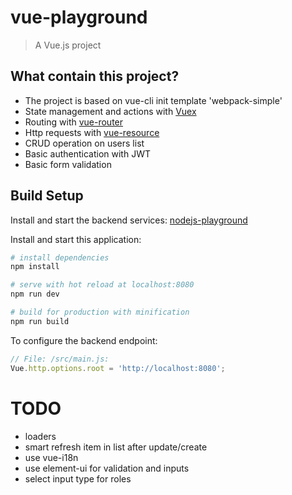 # vue-playground

> A Vue.js project

## What contain this project?

- The project is based on vue-cli init template 'webpack-simple'
- State management and actions with [Vuex](https://github.com/vuejs/vuex)
- Routing with [vue-router](https://github.com/vuejs/vue-router)
- Http requests with [vue-resource](https://github.com/pagekit/vue-resource)
- CRUD operation on users list
- Basic authentication with JWT
- Basic form validation

## Build Setup

Install and start the backend services: [nodejs-playground](https://github.com/alessandrodeste/nodejs-playground)

Install and start this application:

``` bash
# install dependencies
npm install

# serve with hot reload at localhost:8080
npm run dev

# build for production with minification
npm run build
```

To configure the backend endpoint: 

``` js
// File: /src/main.js:
Vue.http.options.root = 'http://localhost:8080';
```

# TODO

- loaders
- smart refresh item in list after update/create
- use vue-i18n
- use element-ui for validation and inputs
- select input type for roles
